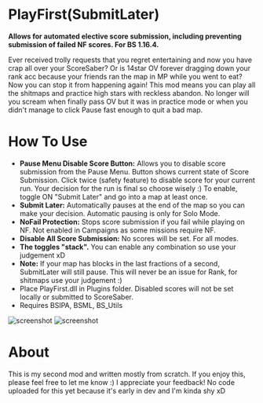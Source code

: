 # PlayFirst(SubmitLater)
**Allows for automated elective score submission, including preventing submission of failed NF scores. For BS 1.16.4.**

Ever received trolly requests that you regret entertaining and now you have crap all over your ScoreSaber? Or is 14star OV forever dragging down your rank acc because your friends ran the map in MP while you went to eat? Now you can stop it from happening again! 
This mod means you can play all the shitmaps and practice high stars with reckless abandon. No longer will you scream when finally pass OV but it was in practice mode or when you didn't manage to click Pause fast enough to quit a bad map.

# How To Use
- **Pause Menu Disable Score Button:** Allows you to disable score submission from the Pause Menu. Button shows current state of Score Submission. Click twice (safety feature) to disable score for your current run. Your decision for the run is final so choose wisely :) To enable, toggle ON "Submit Later" and go into a map at least once.
- **Submit Later:** Automatically pauses at the end of the map so you can make your decision. Automatic pausing is only for Solo Mode.
- **NoFail Protection:** Stops score submission if you fail while playing on NF. Not enabled in Campaigns as some missions require NF.
- **Disable All Score Submission:** No scores will be set. For all modes.
- **The toggles "stack".** You can enable any combination so use your judgement xD
- **Note:** If your map has blocks in the last fractions of a second, SubmitLater will still pause. This will never be an issue for Rank, for shitmaps use your judgement :)
- Place PlayFirst.dll in Plugins folder. Disabled scores will not be set locally or submitted to ScoreSaber.
- Requires BSIPA, BSML, BS_Utils

![screenshot](https://github.com/zeph-yr/PlayFirstSubmitLater/blob/main/menu_1_small.png)
![screenshot](https://github.com/zeph-yr/PlayFirstSubmitLater/blob/main/menu_1a_small.png)

# About
This is my second mod and written mostly from scratch. If you enjoy this, please feel free to let me know :) I appreciate your feedback! No code uploaded for this yet because it's early in dev and I'm kinda shy xD
